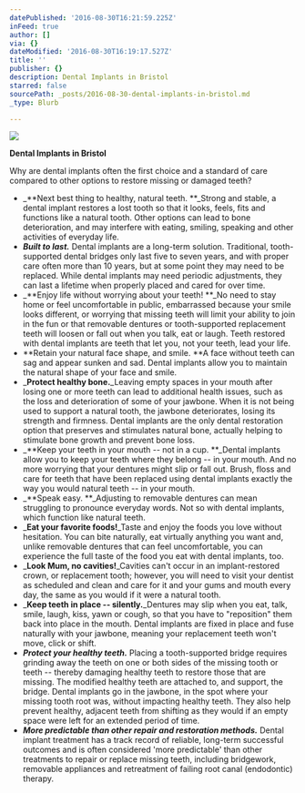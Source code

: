 ```yaml
---
datePublished: '2016-08-30T16:21:59.225Z'
inFeed: true
author: []
via: {}
dateModified: '2016-08-30T16:19:17.527Z'
title: ''
publisher: {}
description: Dental Implants in Bristol
starred: false
sourcePath: _posts/2016-08-30-dental-implants-in-bristol.md
_type: Blurb

---
```

![](https://the-grid-user-content.s3-us-west-2.amazonaws.com/8576aaad-dc4a-4791-aead-e381f6da0458.jpg)

**Dental Implants in Bristol**

Why are dental implants often the first choice and a standard of care compared to other options to restore missing or damaged teeth?

* _**Next best thing to healthy, natural teeth. **_Strong and stable, a dental implant restores a lost tooth so that it looks, feels, fits and functions like a natural tooth. Other options can lead to bone deterioration, and may interfere with eating, smiling, speaking and other activities of everyday life.
* _**Built to last.**_ Dental implants are a long-term solution. Traditional, tooth-supported dental bridges only last five to seven years, and with proper care often more than 10 years, but at some point they may need to be replaced. While dental implants may need periodic adjustments, they can last a lifetime when properly placed and cared for over time.
* _**Enjoy life without worrying about your teeth! **_No need to stay home or feel uncomfortable in public, embarrassed because your smile looks different, or worrying that missing teeth will limit your ability to join in the fun or that removable dentures or tooth-supported replacement teeth will loosen or fall out when you talk, eat or laugh. Teeth restored with dental implants are teeth that let you, not your teeth, lead your life.
* **Retain your natural face shape, and smile. **A face without teeth can sag and appear sunken and sad. Dental implants allow you to maintain the natural shape of your face and smile.
* _**Protect healthy bone.**_Leaving empty spaces in your mouth after losing one or more teeth can lead to additional health issues, such as the loss and deterioration of some of your jawbone. When it is not being used to support a natural tooth, the jawbone deteriorates, losing its strength and firmness. Dental implants are the only dental restoration option that preserves and stimulates natural bone, actually helping to stimulate bone growth and prevent bone loss.
* _**Keep your teeth in your mouth -- not in a cup. **_Dental implants allow you to keep your teeth where they belong -- in your mouth. And no more worrying that your dentures might slip or fall out. Brush, floss and care for teeth that have been replaced using dental implants exactly the way you would natural teeth -- in your mouth.
* _**Speak easy. **_Adjusting to removable dentures can mean struggling to pronounce everyday words. Not so with dental implants, which function like natural teeth.
* _**Eat your favorite foods!**_Taste and enjoy the foods you love without hesitation. You can bite naturally, eat virtually anything you want and, unlike removable dentures that can feel uncomfortable, you can experience the full taste of the food you eat with dental implants, too.
* _**Look Mum, no cavities!**_Cavities can't occur in an implant-restored crown, or replacement tooth; however, you will need to visit your dentist as scheduled and clean and care for it and your gums and mouth every day, the same as you would if it were a natural tooth.
* _**Keep teeth in place -- silently.**_Dentures may slip when you eat, talk, smile, laugh, kiss, yawn or cough, so that you have to "reposition" them back into place in the mouth. Dental implants are fixed in place and fuse naturally with your jawbone, meaning your replacement teeth won't move, click or shift.
* _**Protect your healthy teeth.**_ Placing a tooth-supported bridge requires grinding away the teeth on one or both sides of the missing tooth or teeth -- thereby damaging healthy teeth to restore those that are missing. The modified healthy teeth are attached to, and support, the bridge. Dental implants go in the jawbone, in the spot where your missing tooth root was, without impacting healthy teeth. They also help prevent healthy, adjacent teeth from shifting as they would if an empty space were left for an extended period of time.
* _**More predictable than other repair and restoration methods.**_ Dental implant treatment has a track record of reliable, long-term successful outcomes and is often considered 'more predictable' than other treatments to repair or replace missing teeth, including bridgework, removable appliances and retreatment of failing root canal (endodontic) therapy.